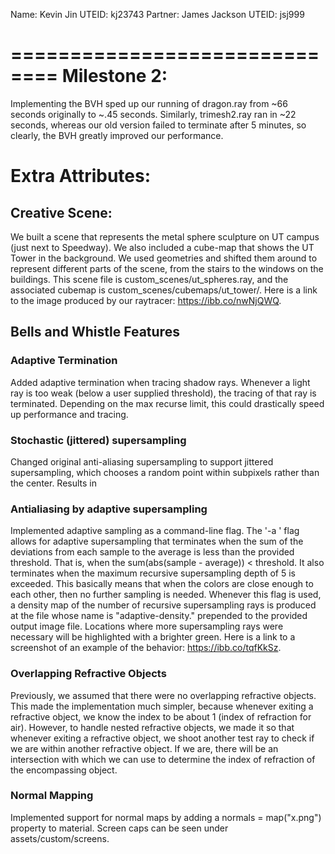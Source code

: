 Name: Kevin Jin
UTEID: kj23743
Partner: James Jackson
UTEID: jsj999

==============================
Milestone 2:
==============================
Implementing the BVH sped up our running of dragon.ray from ~66 seconds originally to ~.45 seconds. Similarly, trimesh2.ray ran in ~22 seconds, whereas our old version failed to terminate after 5 minutes, so clearly, the BVH greatly improved our performance. 

# Extra Attributes:

## Creative Scene:
We built a scene that represents the metal sphere sculpture on UT campus (just next to Speedway). We also included a cube-map that shows the UT Tower in the background. We used geometries and shifted them around to represent different parts of the scene, from the stairs to the windows on the buildings. This scene file is custom_scenes/ut_spheres.ray, and the associated cubemap is custom_scenes/cubemaps/ut_tower/. Here is a link to the image produced by our raytracer: https://ibb.co/nwNjQWQ.  


## Bells and Whistle Features

### Adaptive Termination
Added adaptive termination when tracing shadow rays. Whenever a light ray is too weak (below a user supplied threshold), the tracing of that ray is terminated. Depending on the max recurse limit, this could drastically speed up performance and tracing. 

### Stochastic (jittered) supersampling
Changed original anti-aliasing supersampling to support jittered supersampling, which chooses a random point within subpixels rather than the center. Results in 

### Antialiasing by adaptive supersampling 
Implemented adaptive sampling as a command-line flag. The '-a <threshold>' flag allows for adaptive supersampling that terminates when the sum of the deviations from each sample to the average is less than the provided threshold. That is, when the sum(abs(sample - average)) < threshold. It also terminates when the maximum recursive supersampling depth of 5 is exceeded. This basically means that when the colors are close enough to each other, then no further sampling is needed. Whenever this flag is used, a density map of the number of recursive supersampling rays is produced at the file whose name is "adaptive-density." prepended to the provided output image file. Locations where more supersampling rays were necessary will be highlighted with a brighter green. Here is a link to a screenshot of an example of the behavior: https://ibb.co/tqfKkSz. 

### Overlapping Refractive Objects
Previously, we assumed that there were no overlapping refractive objects. This made the implementation much simpler, because whenever exiting a refractive object, we know the index to be about 1 (index of refraction for air). However, to handle nested refractive objects, we made it so that whenever exiting a refractive object, we shoot another test ray to check if we are within another refractive object. If we are, there will be an intersection with which we can use to determine the index of refraction of the encompassing object. 
        
### Normal Mapping
Implemented support for normal maps by adding a normals = map("x.png") property to material. Screen caps can be seen under assets/custom/screens.
